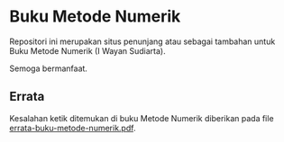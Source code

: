 # Buku Metode Numerik

Repositori ini merupakan situs penunjang atau sebagai tambahan untuk Buku Metode Numerik (I Wayan Sudiarta).

Semoga bermanfaat.

## Errata 

Kesalahan ketik ditemukan di buku Metode Numerik diberikan pada file [errata-buku-metode-numerik.pdf](errata-buku-metode-numerik.pdf).
